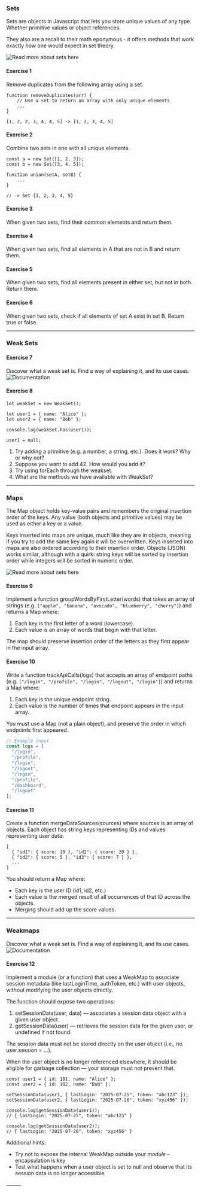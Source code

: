 ### Sets

Sets are objects in Javascript that lets you store unique values of any type. 
Whether primitive values or object references. 

They also are a recall to their math eponymous - it offers methods that work exactly how one would expect in set theory.

![Read more about sets here](https://developer.mozilla.org/en-US/docs/Web/JavaScript/Reference/Global_Objects/Set)

#### Exercise 1

Remove duplicates from the following array using a set.

```
function removeDuplicates(arr) {
    // Use a set to return an array with only unique elements
    ...
}

[1, 2, 2, 3, 4, 4, 5] -> [1, 2, 3, 4, 5]
```

#### Exercise 2

Combine two sets in one with all unique elements.

```
const a = new Set([1, 2, 3]);
const b = new Set([3, 4, 5]);

function union(setA, setB) {
    ...
}

// -> Set {1, 2, 3, 4, 5}
```

#### Exercise 3

When given two sets, find their common elements and return them. 

#### Exercise 4

When given two sets, find all elements in A that are not in B and return them.

#### Exercise 5

When given two sets, find all elements present in either set, but not in both. Return them.

#### Exercise 6

When given two sets, check if all elements of set A exist in set B. Return true or false. 

---------

### Weak Sets

#### Exercise 7

Discover what a weak set is. Find a way of explaining it, and its use cases.
![Documentation](https://developer.mozilla.org/en-US/docs/Web/JavaScript/Reference/Global_Objects/WeakSet)

#### Exercise 8

```
let weakSet = new WeakSet();

let user1 = { name: "Alice" };
let user2 = { name: "Bob" };

console.log(weakSet.has(user1));

user1 = null;

```

1. Try adding a primitive (e.g. a number, a string, etc.). Does it work? Why or why not? 
2. Suppose you want to add 42. How would you add it?
3. Try using forEach through the weakset. 
4. What are the methods we have available with WeakSet? 

-----------

### Maps

The Map object holds key-value pairs and remembers the original insertion order of the keys. Any value (both objects and primitive values) may be used as either a key or a value.

Keys inserted into maps are unique, much like they are in objects, meaning if you try to add the same key again it will be overwritten. Keys inserted into maps are also ordered according to their insertion order. Objects (JSON) works similar, although with a quirk: string keys will be sorted by insertion order while integers will be sorted in numeric order. 

![Read more about sets here](https://developer.mozilla.org/en-US/docs/Web/JavaScript/Reference/Global_Objects/Map)

#### Exercise 9

Implement a function groupWordsByFirstLetter(words) that takes an array of strings (e.g. `["apple", "banana", "avocado", "blueberry", "cherry"]`) and returns a Map where:
1. Each key is the first letter of a word (lowercase).
2. Each value is an array of words that begin with that letter.

The map should preserve insertion order of the letters as they first appear in the input array.

#### Exercise 10

Write a function trackApiCalls(logs) that accepts an array of endpoint paths (e.g. `["/login", "/profile", "/login", "/logout", "/login"]`) and returns a Map where:
1. Each key is the unique endpoint string.
2. Each value is the number of times that endpoint appears in the input array.

You must use a Map (not a plain object), and preserve the order in which endpoints first appeared.

```js
// Example input
const logs = [
  "/login",
  "/profile",
  "/login",
  "/logout",
  "/login",
  "/profile",
  "/dashboard",
  "/logout"
];
```

#### Exercise 11

Create a function mergeDataSources(sources) where sources is an array of objects. Each object has string keys representing IDs and values representing user data:

```
[
  { "id1": { score: 10 }, "id2": { score: 20 } },
  { "id2": { score: 5 }, "id3": { score: 7 } },
  ...
]
```

You should return a Map where:
- Each key is the user ID (id1, id2, etc.)
- Each value is the merged result of all occurrences of that ID across the objects.
- Merging should add up the score values.

---------

### Weakmaps

Discover what a weak set is. Find a way of explaining it, and its use cases.
![Documentation](https://developer.mozilla.org/en-US/docs/Web/JavaScript/Reference/Global_Objects/WeakMap)

#### Exercise 12

Implement a module (or a function) that uses a WeakMap to associate session metadata (like lastLoginTime, authToken, etc.) with user objects, without modifying the user objects directly.

The function should expose two operations:
1. setSessionData(user, data) — associates a session data object with a given user object.
2. getSessionData(user) — retrieves the session data for the given user, or undefined if not found.

The session data must not be stored directly on the user object (i.e., no user.session = ...).

When the user object is no longer referenced elsewhere, it should be eligible for garbage collection — your storage must not prevent that.

```
const user1 = { id: 101, name: "Alice" };
const user2 = { id: 102, name: "Bob" };

setSessionData(user1, { lastLogin: "2025-07-25", token: "abc123" });
setSessionData(user2, { lastLogin: "2025-07-26", token: "xyz456" });

console.log(getSessionData(user1));
// { lastLogin: "2025-07-25", token: "abc123" }

console.log(getSessionData(user2));
// { lastLogin: "2025-07-26", token: "xyz456" }
```

Additional hints: 
- Try not to expose the internal WeakMap outside your *module* - encapsulation is key
- Test what happens when a user object is set to null and observe that its session data is no longer accessible

⸻
